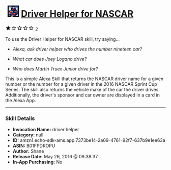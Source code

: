 # &nbsp;<img src="skill_icon" alt="Driver Helper for NASCAR icon" width="36"> [Driver Helper for NASCAR](http://alexa.amazon.com/#skills/amzn1.echo-sdk-ams.app.7373be14-2a09-4761-92f7-637b9e1ee63a)
![1 stars](../../images/ic_star_black_18dp_1x.png)![1 stars](../../images/ic_star_border_black_18dp_1x.png)![1 stars](../../images/ic_star_border_black_18dp_1x.png)![1 stars](../../images/ic_star_border_black_18dp_1x.png)![1 stars](../../images/ic_star_border_black_18dp_1x.png) 2

To use the Driver Helper for NASCAR skill, try saying...

* *Alexa, ask driver helper who drives the number nineteen car?*

* *What car does Joey Logano drive?*

* *Who does Martin Truex Junior drive for?*

This is a simple Alexa Skill that returns the NASCAR driver name for a given number or the number for a given driver in the 2016 NASCAR Sprint Cup Series.  The skill also returns the vehicle make of the car the driver drives.  Additionally, the driver's sponsor and car owner are displayed in a card in the Alexa App.

***

### Skill Details

* **Invocation Name:** driver helper
* **Category:** null
* **ID:** amzn1.echo-sdk-ams.app.7373be14-2a09-4761-92f7-637b9e1ee63a
* **ASIN:** B01FPDROPU
* **Author:** Shane
* **Release Date:** May 26, 2016 @ 09:38:37
* **In-App Purchasing:** No
